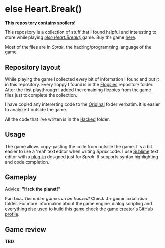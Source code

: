 # else Heart.Break()

**This repository contains spoilers!**

This repository is a collection of stuff that I found helpful
and interesting to store while playing [*else Heart.Break()*](http://elseheartbreak.com/)
game. Buy the game [here](https://www.gog.com/en/game/else_heartbreak).

Most of the files are in *Sprak*, the hacking/programming language of the game.

## Repository layout

While playing the game I collected every bit of information I found
and put it in this repository. Every floppy I found is in the [Floppies](/Floppies)
repository folder. After the first playthrough I added the remaining floppies
from the game files just to complete the collection.

I have copied any interesting code to the [Original](/Code/Original) folder verbatim.
It is easier to analyze it outside the game.

All the code that I've written is in the [Hacked](/Code/Hacked) folder.

## Usage

The game allows copy-pasting the code from outside the game.
It's a bit easier to use a 'real' text editor when writing *Sprak* code.
I use [Sublime](https://www.sublimetext.com/) text editor with
a [plug-in](https://github.com/Eforen/sublime-syntax-sprak) designed just for *Sprak*.
It supports syntax highlighting and code completion.

## Gameplay

Advice: **"Hack the planet!"**

Fun fact: *The entire game can be hacked!* Check the game installation folder.
For more information about the game engine, dialog scripting and everything
else used to build this game check the [game creator's GitHub profile](https://github.com/eriksvedang).

## Game review

**TBD**
